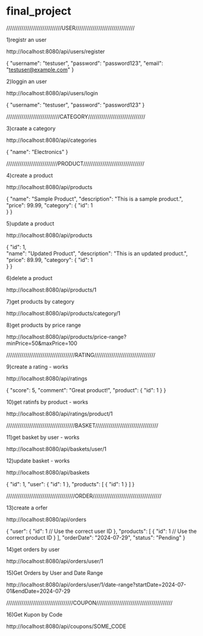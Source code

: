 # final_project
/////////////////////////////USER///////////////////////////////

1)registr an user

http://localhost:8080/api/users/register

{
    "username": "testuser",
    "password": "password123",
    "email": "testuser@example.com"
}


2)loggin an user

http://localhost:8080/api/users/login

{
    "username": "testuser",
    "password": "password123"
}

////////////////////////////CATEGORY//////////////////////////////

3)craate a category

http://localhost:8080/api/categories

{
    "name": "Electronics"
}

///////////////////////////PRODUCT////////////////////////////////

4)create a product

http://localhost:8080/api/products

{
    "name": "Sample Product",
    "description": "This is a sample product.",
    "price": 99.99,
    "category": {
        "id": 1  
    }
}

5)update a product

http://localhost:8080/api/products

{
    "id": 1,  
    "name": "Updated Product",
    "description": "This is an updated product.",
    "price": 89.99,
    "category": {
        "id": 1  
    }
}

6)delete a product

http://localhost:8080/api/products/1

7)get products by category

http://localhost:8080/api/products/category/1

8)get products by price range

http://localhost:8080/api/products/price-range?minPrice=50&maxPrice=100

////////////////////////////////////RATING////////////////////////////////

9)create a rating - works

http://localhost:8080/api/ratings

{
    "score": 5,
    "comment": "Great product!",
    "product": {
        "id": 1
    }
}

10)get ratinfs by product - works

http://localhost:8080/api/ratings/product/1

////////////////////////////////////BASKET/////////////////////////////////


11)get basket by user - works

http://localhost:8080/api/baskets/user/1

12)update basket - works

http://localhost:8080/api/baskets

{
    "id": 1,
    "user": {
        "id": 1
    },
    "products": [
        {
            "id": 1
        }
    ]
}

////////////////////////////////////ORDER////////////////////////////////////


13)create a orfer

http://localhost:8080/api/orders

{
    "user": {
        "id": 1  // Use the correct user ID
    },
    "products": [
        {
            "id": 1  // Use the correct product ID
        }
    ],
    "orderDate": "2024-07-29",
    "status": "Pending"
}

14)get orders by user

http://localhost:8080/api/orders/user/1

15)Get Orders by User and Date Range

http://localhost:8080/api/orders/user/1/date-range?startDate=2024-07-01&endDate=2024-07-29

///////////////////////////////////COUPON////////////////////////////////////////


16)Get Kupon by Code

http://localhost:8080/api/coupons/SOME_CODE


